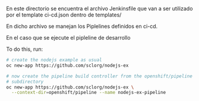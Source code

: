 En este directorio se encuentra el archivo Jenkinsfile que van a ser utilizado por el template ci-cd.json dentro de templates/

En dicho archivo se manejan los Piplelines definidos en ci-cd.

En el caso que se ejecute el pipleline de desarrollo


To do this, run:

```bash
# create the nodejs example as usual
oc new-app https://github.com/sclorg/nodejs-ex

# now create the pipeline build controller from the openshift/pipeline
# subdirectory
oc new-app https://github.com/sclorg/nodejs-ex \
  --context-dir=openshift/pipeline --name nodejs-ex-pipeline
```
